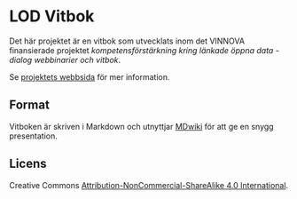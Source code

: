 # LOD Vitbok
Det här projektet är en vitbok som utvecklats inom det VINNOVA finansierade projektet
*kompetensförstärkning kring länkade öppna data - dialog webbinarier och vitbok*.

Se [projektets webbsida](http://lankadedata.se) för mer information.

## Format
Vitboken är skriven i Markdown och utnyttjar [MDwiki](http://www.mdwiki.info/) för att ge en snygg presentation.

## Licens
Creative Commons [Attribution-NonCommercial-ShareAlike 4.0 International](http://creativecommons.org/licenses/by-nc-sa/4.0/).
